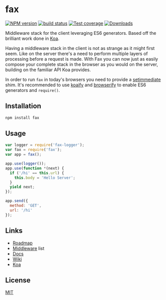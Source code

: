 # fax
[![NPM version][npm-image]][npm-url]
[![build status][travis-image]][travis-url]
[![Test coverage][coveralls-image]][coveralls-url]
[![Downloads][downloads-image]][downloads-url]

Middleware stack for the client leveraging ES6 generators.
Based off the brilliant work done in [Koa](http://koajs.com).

Having a middleware stack in the client is not as strange as
it might first seem. Like on the server there's a need to perform multiple
layers of processing before a request is made. With Fax you can now just as
easily compose your complete stack in the browser as you would on the server,
building on the familiar API Koa provides.

In order to run `fax` in today's browsers you need to provide a
[setimmediate][setimmediate] shim. It's recommended to use [koaify][koaify] and
[browserify][browserify] to enable ES6 generators and `require()`.

## Installation
```sh
npm install fax
```

## Usage
```js
var logger = require('fax-logger');
var fax = require('fax');
var app = fax();

app.use(logger());
app.use(function *(next) {
  if ('/hi' == this.url) {
    this.body = 'Hello Server';
  }
  yield next;
});

app.send({
  method: 'GET',
  url: '/hi'
});
```

## Links
- [Roadmap](https://github.com/yoshuawuyts/fax/wiki)
- [Middleware](https://github.com/yoshuawuyts/fax/wiki) list
- [Docs](https://github.com/yoshuawuyts/fax/tree/master/docs)
- [Wiki](https://github.com/yoshuawuyts/fax/wiki)
- [Koa](https://github.com/koajs/koa)

## License
[MIT](https://tldrlegal.com/license/mit-license)

[npm-image]: https://img.shields.io/npm/v/fax.svg?style=flat-square
[npm-url]: https://npmjs.org/package/fax
[travis-image]: https://img.shields.io/travis/yoshuawuyts/fax.svg?style=flat-square
[travis-url]: https://travis-ci.org/yoshuawuyts/fax
[coveralls-image]: https://img.shields.io/coveralls/yoshuawuyts/fax.svg?style=flat-square
[coveralls-url]: https://coveralls.io/r/yoshuawuyts/fax?branch=master
[downloads-image]: http://img.shields.io/npm/dm/fax.svg?style=flat-square
[downloads-url]: https://npmjs.org/package/fax

[setimmediate]: http://ghub.io/setimmediate
[koaify]: https://github.com/yoshuawuyts/koaify
[browserify]: https://github.com/substack/node-browserify
